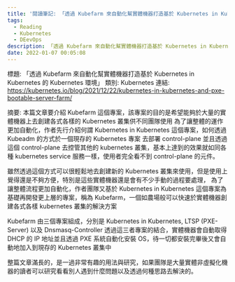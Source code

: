 ```yaml
---
title: '閱讀筆記: 「透過 Kubefarm 來自動化幫實體機器打造基於 Kubernetes in Kubernetes 的 Kubernetes 環境」'
tags:
  - Reading
  - Kubernetes
  - DEevOps
description: 「透過 Kubefarm 來自動化幫實體機器打造基於 Kubernetes in Kubernetes 的 Kubernetes 環境」
date: 2022-01-07 00:05:08
---
```


標題: 「透過 Kubefarm 來自動化幫實體機器打造基於 Kubernetes in Kubernetes 的 Kubernetes 環境」
類別: Kubernetes
連結: https://kubernetes.io/blog/2021/12/22/kubernetes-in-kubernetes-and-pxe-bootable-server-farm/

摘要:
本篇文章要介紹 Kubefarm 這個專案，該專案的目的是希望能夠於大量的實體機器上去創建各式各樣的 Kubernetes 叢集供不同團隊使用
為了讓整體的運作更加自動化，作者先行介紹何謂 Kubernetes in Kubernetes 這個專案，如何透過 Kubeadm 的方式於一個現存的 Kubernetes 專案
去部署 control-plane 並且透過這個 control-plane 去控管其他的 kubernetes 叢集，基本上達到的效果就如同各種 kubernetes service 服務一樣，使用者完全看不到 control-plane 的元件。

雖然透過這個方式可以很輕鬆地去創建新的 Kubernetes 叢集來使用，但是使用上覺得還是不夠方便，特別是這些實體機器還是會有不少手動的過程要處理，
為了讓整體流程更加自動化，作者團隊又基於 Kubernetes in Kubernetes 這個專案為基礎再開發更上層的專案，稱為 Kubefarm，一個如農場般可以快速於實體機器創建各式各樣 kubernetes 叢集的解決方案

Kubefarm 由三個專案組成，分別是
Kubernetes in Kubernetes, LTSP (PXE-Server) 以及 Dnsmasq-Controller
透過這三者專案的結合，實體機器會自動取得 DHCP 的 IP 地址並且透過 PXE 系統自動化安裝 OS，待一切都安裝完畢後又會自動地加入到現存的 Kubernetes 叢集中

整篇文章滿長的，是一過非常有趣的用法與研究，如果團隊是大量實體非虛擬化機器的讀者可以研究看看別人遇到什麼問題以及透過何種思路去解決的。

